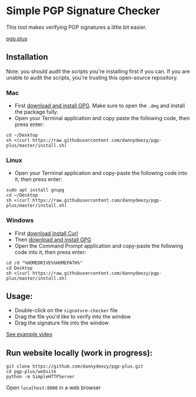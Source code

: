 # Simple PGP Signature Checker
This tool makes verifying PGP signatures a little bit easier.

[pgp.plus](https://pgp.plus)
## Installation
Note: you should audit the scripts you're installing first if you can. If you are unable to audit the scripts, you're trusting this open-source repository.

### Mac
- First [download and install GPG](https://sourceforge.net/projects/gpgosx/files/GnuPG-2.2.19.dmg/download). Make sure to open the `.dmg` and install the package fully.
- Open your Terminal application and copy paste the following code, then press enter:
```
cd ~/Desktop
sh <(curl https://raw.githubusercontent.com/dannydeezy/pgp-plus/master/install.sh)
```

### Linux
- Open your Terminal application and copy-paste the following code into it, then press enter:
```
sudo apt install gnupg
cd ~/Desktop
sh <(curl https://raw.githubusercontent.com/dannydeezy/pgp-plus/master/install.sh)
```

### Windows
- First [download install Curl](https://curl.haxx.se/windows/)
- Then [download and install GPG](https://gpg4win.org/download.html)
- Open the Command Prompt application and copy-paste the following code into it, then press enter:
```
cd /d "%HOMEDRIVE%%HOMEPATH%"
cd Desktop
sh <(curl https://raw.githubusercontent.com/dannydeezy/pgp-plus/master/install.sh)
```

## Usage:
- Double-click on the `signature-checker` file
- Drag the file you'd like to verify into the window
- Drag the signature file into the window

[See example video](https://pgp.plus)

## Run website locally (work in progress):
```
git clone https://github.com/dannydeezy/pgp-plus.git
cd pgp-plus/website
python -m SimpleHTTPServer
```
Open `localhost:8000` in a web browser
